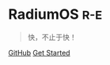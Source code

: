 <!-- _coverpage.md -->

# RadiumOS <small>R-E</small>

> 快，不止于快！

[GitHub](https://github.com/lanwywritexu/RadiumOS)
[Get Started](#docsify)